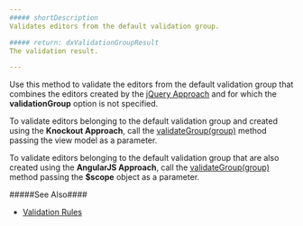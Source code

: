 ```yaml
---
##### shortDescription
Validates editors from the default validation group.

##### return: dxValidationGroupResult
The validation result.

---
```

Use this method to validate the editors from the default validation group that combines the editors created by the [jQuery Approach](/concepts/00%20Getting%20Started/10%20Widget%20Basics%20-%20jQuery/01%20Create%20and%20Configure%20a%20Widget.md '/Documentation/Guide/Getting_Started/Widget_Basics_-_jQuery/Create_and_Configure_a_Widget/') and for which the **validationGroup** option is not specified.

To validate editors belonging to the default validation group and created using the **Knockout Approach**, call the [validateGroup(group)](/api-reference/50%20Common/utils/validationEngine/3%20Methods/validateGroup(group).md '/Documentation/ApiReference/Common/utils/validationEngine/Methods/#validateGroupgroup') method passing the view model as a parameter.

To validate editors belonging to the default validation group that are also created using the **AngularJS Approach**, call the [validateGroup(group)](/api-reference/50%20Common/utils/validationEngine/3%20Methods/validateGroup(group).md '/Documentation/ApiReference/Common/utils/validationEngine/Methods/#validateGroupgroup') method passing the **$scope** object as a parameter.

#####See Also####
- [Validation Rules](/api-reference/10%20UI%20Widgets/dxValidator/1%20Configuration/validationRules.md '/Documentation/ApiReference/UI_Widgets/dxValidator/Configuration/#validationRules')